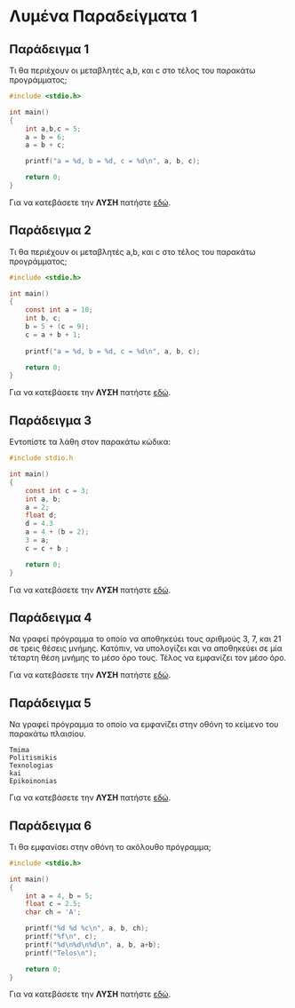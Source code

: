 # Λυμένα Παραδείγματα 1

## Παράδειγμα 1

Τι θα περιέχουν οι µεταβλητές a,b, και c στο τέλος του παρακάτω προγράµµατος;

```c
#include <stdio.h>

int main()
{
    int a,b,c = 5;
    a = b = 6;
    a = b + c;

    printf("a = %d, b = %d, c = %d\n", a, b, c);

    return 0;
}
```

Για να κατεβάσετε την **ΛΥΣΗ** πατήστε [εδώ](source/lecture-01/example-01.c).

## Παράδειγμα 2

Τι θα περιέχουν οι µεταβλητές a,b, και c στο τέλος του παρακάτω προγράµµατος;

```c
#include <stdio.h>

int main()
{
    const int a = 10;
    int b, c;
    b = 5 + (c = 9);
    c = a + b + 1; 
    
    printf("a = %d, b = %d, c = %d\n", a, b, c);

    return 0;
}
```

Για να κατεβάσετε την **ΛΥΣΗ** πατήστε [εδώ](source/lecture-01/example-02.c).

## Παράδειγμα 3

Εντοπίστε τα λάθη στον παρακάτω κώδικα:

```c
#include stdio.h

int main()
{
    const int c = 3;
    int a, b;
    a = 2;
    float d;
    d = 4.3
    a = 4 + (b = 2);
    3 = a;
    c = c + b ;

    return 0;
}
```

Για να κατεβάσετε την **ΛΥΣΗ** πατήστε [εδώ](source/lecture-01/example-03.c).

## Παράδειγμα 4

Να γραφεί πρόγραµµα το οποίο να αποθηκεύει τους αριθµούς 3, 7, και 21 σε τρεις θέσεις µνήµης. Κατόπιν, να υπολογίζει και να αποθηκεύει σε µία τέταρτη θέση µνήµης το µέσο όρο τους. Τέλος να εµφανίζει τον µέσο όρο.

Για να κατεβάσετε την **ΛΥΣΗ** πατήστε [εδώ](source/lecture-01/example-04.c).

## Παράδειγμα 5

Να γραφεί πρόγραµµα το οποίο να εµφανίζει στην οθόνη το κείµενο του παρακάτω πλαισίου.

```none
Tmima
Politismikis
Texnologias
kai
Epikoinonias
```

Για να κατεβάσετε την **ΛΥΣΗ** πατήστε [εδώ](source/lecture-01/example-05.c).

## Παράδειγμα 6

Τι θα εµφανίσει στην οθόνη το ακόλουθο πρόγραµµα;

```c
#include <stdio.h>

int main()
{
    int a = 4, b = 5;
    float c = 2.5;
    char ch = 'A';

    printf("%d %d %c\n", a, b, ch);
    printf("%f\n", c);
    printf("%d\n%d\n%d\n", a, b, a+b);
    printf("Telos\n");

    return 0;
}
```

Για να κατεβάσετε την **ΛΥΣΗ** πατήστε [εδώ](source/lecture-01/example-06.c).
